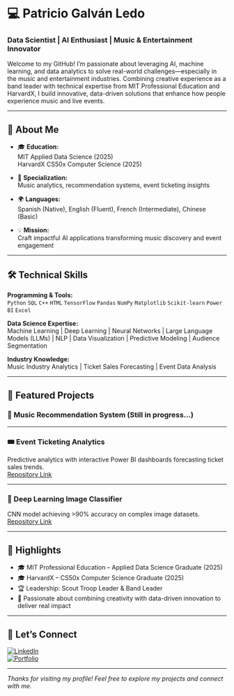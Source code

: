 # 💻 Patricio Galván Ledo  
### Data Scientist | AI Enthusiast | Music & Entertainment Innovator

Welcome to my GitHub! I’m passionate about leveraging AI, machine learning, and data analytics to solve real-world challenges—especially in the music and entertainment industries. Combining creative experience as a band leader with technical expertise from MIT Professional Education and HarvardX, I build innovative, data-driven solutions that enhance how people experience music and live events.

---

## 🚀 About Me

- 🎓 **Education:**  
  MIT Applied Data Science (2025)  
  HarvardX CS50x Computer Science (2025)  

- 🎵 **Specialization:**  
  Music analytics, recommendation systems, event ticketing insights  

- 🌍 **Languages:**  
  Spanish (Native), English (Fluent), French (Intermediate), Chinese (Basic)  

- 💡 **Mission:**  
  Craft impactful AI applications transforming music discovery and event engagement  

---

## 🛠️ Technical Skills

**Programming & Tools:**  
`Python` `SQL` `C++` `HTML` `TensorFlow` `Pandas` `NumPy` `Matplotlib` `Scikit-learn` `Power BI` `Excel`  

**Data Science Expertise:**  
Machine Learning | Deep Learning | Neural Networks | Large Language Models (LLMs) | NLP | Data Visualization | Predictive Modeling | Audience Segmentation  

**Industry Knowledge:**  
Music Industry Analytics | Ticket Sales Forecasting | Event Data Analysis  

---

## 📂 Featured Projects

### 🎵 Music Recommendation System (Still in progress...)  

---

### 🎟 Event Ticketing Analytics  
Predictive analytics with interactive Power BI dashboards forecasting ticket sales trends.  
[Repository Link](https://github.com/yourusername/event-ticketing-analytics)  

---

### 🧠 Deep Learning Image Classifier  
CNN model achieving >90% accuracy on complex image datasets.  
[Repository Link](https://github.com/yourusername/deep-learning-image-classifier)  

---

## 🌟 Highlights

- 🎓 MIT Professional Education – Applied Data Science Graduate (2025)  
- 🎓 HarvardX – CS50x Computer Science Graduate (2025)  
- 🏆 Leadership: Scout Troop Leader & Band Leader  
- 🎯 Passionate about combining creativity with data-driven innovation to deliver real impact  

---

## 📩 Let’s Connect

[![LinkedIn](https://img.shields.io/badge/LinkedIn-0077B5?style=for-the-badge&logo=linkedin&logoColor=white)](www.linkedin.com/in/patricio-galvan-ledo)  
[![Portfolio](https://img.shields.io/badge/Portfolio-000000?style=for-the-badge&logo=about.me&logoColor=white)](https://olympus.mygreatlearning.com/eportfolio)  


---

*Thanks for visiting my profile! Feel free to explore my projects and connect with me.*



